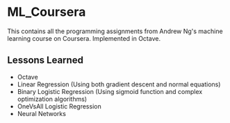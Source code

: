 
# ML_Coursera
This contains all the programming assignments from Andrew Ng's machine learning course on Coursera. Implemented in Octave.


## Lessons Learned
- Octave
- Linear Regression (Using both gradient descent and normal equations)
- Binary Logistic Regression (Using sigmoid function and complex optimization algorithms)
- OneVsAll Logistic Regression
- Neural Networks
